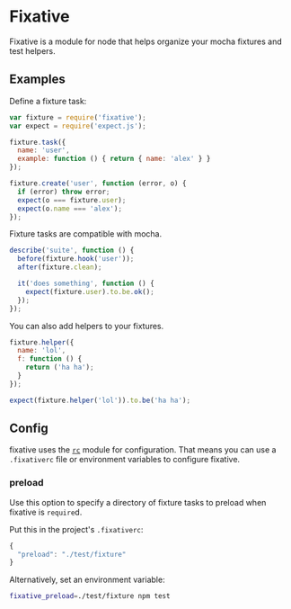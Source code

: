 # Fixative

Fixative is a module for node that helps organize your mocha fixtures and test helpers.

## Examples

Define a fixture task:

```javascript
var fixture = require('fixative');
var expect = require('expect.js');

fixture.task({
  name: 'user',
  example: function () { return { name: 'alex' } }
});

fixture.create('user', function (error, o) {
  if (error) throw error;
  expect(o === fixture.user);
  expect(o.name === 'alex');
});
```

Fixture tasks are compatible with mocha.

```javascript
describe('suite', function () {
  before(fixture.hook('user'));
  after(fixture.clean);

  it('does something', function () {
    expect(fixture.user).to.be.ok();
  });
});
```

You can also add helpers to your fixtures.

```javascript
fixture.helper({
  name: 'lol',
  f: function () {
    return ('ha ha');
  }
});

expect(fixture.helper('lol')).to.be('ha ha');
```

## Config

fixative uses the [`rc`](https://www.npmjs.com/package/rc) module for configuration.  That means you can use a `.fixativerc` file or environment variables to configure fixative.

### preload

Use this option to specify a directory of fixture tasks to preload when fixative is `require`d.  

Put this in the project's `.fixativerc`:

```javascript
{
  "preload": "./test/fixture"
}
```

Alternatively, set an environment variable:

```bash
fixative_preload=./test/fixture npm test
```
